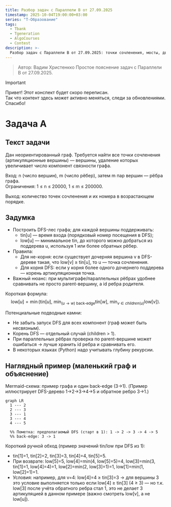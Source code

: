 ```yaml
---
title: Разбор задач с Параллели B от 27.09.2025
timestamp: 2025-10-04T19:00:00+03:00
series: "T-Образование"
tags:
  - Tbank
  - Tgeneration
  - AlgoCourses
  - Contest
description: >-
  Разбор задач с Параллели B от 27.09.2025: точки сочленения, мосты, двудольность, 2-рёберная и вершинная двусвязность, SCC, эйлеров цикл/путь, 2-SAT и отличие от 3-SAT.
---
```


> Автор: Вадим Христенкко
> Простое пояснение задач с Параллели B от 27.09.2025.

> [!IMPORTANT]
> Привет! Этот конспект будет скоро переписан.  
> Так что контент здесь может активно меняться, следи за обновлениями.  
> Спасибо!

# Задача А
## Текст задачи
Дан неориентированный граф. Требуется найти все точки сочленения (артикуляционные вершины) — вершины, удаление которых увеличивает число компонент связности графа.

Вход: n (число вершин), m (число рёбер), затем m пар вершин — рёбра графа.  
Ограничения: 1 ≤ n ≤ 20000, 1 ≤ m ≤ 200000.

Выход: количество точек сочленения и их номера в возрастающем порядке.

## Задумка
- Построить DFS-лес графа; для каждой вершины поддерживать:
  - tin[u] — время входа (порядковый номер посещения в DFS);
  - low[u] — минимальное tin, до которого можно добраться из поддерева u, используя 1 или более обратных рёбер.
- Правила:
  - Для не-корня: если существует дочерняя вершина v в DFS-дереве такая, что low[v] ≥ tin[u], то u — точка сочленения.
  - Для корня DFS: если у корня более одного дочернего поддерева — корень артикуляционная точка.
- Важный нюанс: при мультиграфе/параллельных рёбрах удобнее сравнивать не просто parent-вершину, а id ребра родителя.

Короткая формула:
$$
\mathrm{low}[u]=\min\Big(\mathrm{tin}[u],\ \min_{(u\to w)\ \text{back-edge}}\mathrm{tin}[w],\ \min_{v\in children(u)}\mathrm{low}[v]\Big).
$$

Потенциальные подводные камни:
- Не забыть запуск DFS для всех компонент (граф может быть несвязным).
- Корень DFS — отдельный случай (children > 1).
- При параллельных рёбрах проверка по parent-вершине может ошибаться → лучше хранить id ребра и сравнивать его.
- В некоторых языках (Python) надо учитывать глубину рекурсии.

## Наглядный пример (маленький граф и объяснение)

Mermaid-схема: пример графа и один back-edge (3→1). (Пример иллюстрирует DFS-дерево 1→2→3→4→5 и обратное ребро 3→1.)
```mermaid
graph LR
  1 --- 2
  2 --- 3
  3 --- 1
  3 --- 4
  4 --- 5

  %% Пометка: предполагаемый DFS (старт в 1): 1 -> 2 -> 3 -> 4 -> 5
  %% back-edge: 3 -> 1
```

Короткий ручной обход (пример значений tin/low при DFS из 1):
- tin[1]=1, tin[2]=2, tin[3]=3, tin[4]=4, tin[5]=5.
- При возврате: low[5]=5, low[4]=min(4, low[5]=5)=4, low[3]=min(3, tin[1]=1, low[4]=4)=1, low[2]=min(2, low[3]=1)=1, low[1]=min(1, low[2]=1)=1.
- Условия: например, для v=4: low[4]=4 ≥ tin[3]=3 → для вершины 3 это условие выполняется только если low[4] ≥ tin[3] (4 ≥ 3) — но т.к. low[3] после учёта обратного ребра стал 1, это не делает 3 артикуляцией в данном примере (важно смотреть low[v], а не low[u]).
